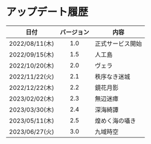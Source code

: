 # アップデート履歴

| 日付 | バージョン | 内容 |
| --- | :---: | --- |
| 2022/08/11(木) | 1.0 | 正式サービス開始 |
| 2022/09/15(木) | 1.5 | 人工島 |
| 2022/10/20(木) | 2.0 | ヴェラ |
| 2022/11/22(火) | 2.1 | 秩序なき迷城 |
| 2022/12/22(木) | 2.2 | 鏡花月影 |
| 2023/02/02(木) | 2.3 | 無辺迷瘴 |
| 2023/03/30(木) | 2.4 | 深海綺譚 |
| 2023/05/11(木) | 2.5 | 煌めく海の囁き |
| 2023/06/27(火) | 3.0 | 九域時空 |
